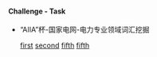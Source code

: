 













#### Challenge - Task

+ “AIIA”杯-国家电网-电力专业领域词汇挖掘

  [first](https://mp.weixin.qq.com/s/RSBj--vQCvk5IX8D_Jqc3w) [second](https://mp.weixin.qq.com/s/IdGgcMEqZRxO-2lvrHhG6A) [fifth](https://github.com/yuquanle/CCF-AIIA-VocabularyMining) [fifth](https://mp.weixin.qq.com/s/l2KjbB1ypNHS4AqMoFUexg?scene=25#wechat_redirect) 

